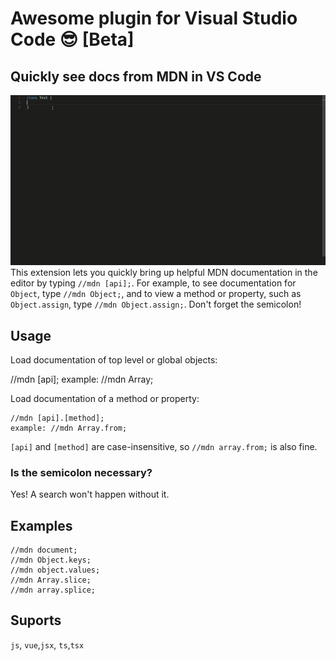 # Awesome plugin for Visual Studio Code :sunglasses: [Beta]

## Quickly see docs from MDN in VS Code

![Quick Demo](demo.gif)
<br/>
This extension lets you quickly bring up helpful MDN documentation in the editor by typing `//mdn [api];`. For example, to see documentation for `Object`, type `//mdn Object;`, and to view a method or property, such as `Object.assign`, type `//mdn Object.assign;`. Don't forget the semicolon!

## Usage

Load documentation of top level or global objects:

//mdn [api];
example: //mdn Array;

Load documentation of a method or property:

    //mdn [api].[method];
    example: //mdn Array.from;

`[api]` and `[method]` are case-insensitive, so `//mdn array.from;` is also fine.

### Is the semicolon necessary?

Yes! A search won't happen without it.

## Examples

```
//mdn document;
//mdn Object.keys;
//mdn object.values;
//mdn Array.slice;
//mdn array.splice;
```

## Suports

`js`, `vue`,`jsx`, `ts`,`tsx`
